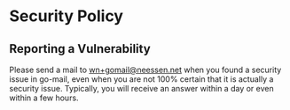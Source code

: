 # Security Policy

## Reporting a Vulnerability

Please send a mail to wn+gomail@neessen.net when you found a security issue in go-mail, even when you are not 100% certain 
that it is actually a security issue. Typically, you will receive an answer within a day or even within a few hours.
